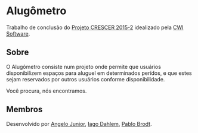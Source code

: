 # Alugômetro

Trabalho de conclusão do [Projeto CRESCER 2015-2](http://www.cwi.com.br/Empresa/Crescer) idealizado pela [CWI Software](http://www.cwi.com.br/).

## Sobre

O Alugômetro consiste num projeto onde permite que usuários disponibilizem espaços para aluguel em determinados perídos, e que estes sejam reservados por outros usuários conforme disponibilidade.

Você procura, nós encontramos.

## Membros

Desenvolvido por [Angelo Junior](https://github.com/angelo5014), [Iago Dahlem](https://github.com/iagodahlem), [Pablo Brodt](https://github.com/pablobrodt).
